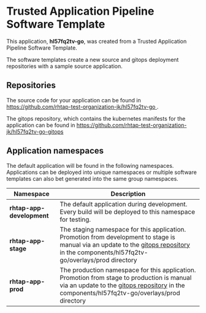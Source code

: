 # Trusted Application Pipeline Software Template

This application, **hl57fq2tv-go**, was created from a Trusted Application Pipeline Software Template.

The software templates create a new source and gitops deployment repositories with a sample source application. 

## Repositories

The source code for your application can be found in [https://github.com/rhtap-test-organization-jk/hl57fq2tv-go ](https://github.com/rhtap-test-organization-jk/hl57fq2tv-go ).
 
The gitops repository, which contains the kubernetes manifests for the application can be found in 
[https://github.com/rhtap-test-organization-jk/hl57fq2tv-go-gitops ](https://github.com/rhtap-test-organization-jk/hl57fq2tv-go-gitops ) 

## Application namespaces 

The default application will be found in the following namespaces. Applications can be deployed into unique namespaces or multiple software templates can also bet generated into the same group namespaces.  

|  Namespace   |  Description   |  
| -------- | -------- |   
| **rhtap-app-development** | The default application during development. Every build will be deployed to this namespace for testing. | 
| **rhtap-app-stage** | The staging namespace for this application. Promotion from development to stage is manual via an update to the [gitops repository](https://github.com/rhtap-test-organization-jk/hl57fq2tv-go-gitops ) in the components/hl57fq2tv-go/overlays/prod directory |  
| **rhtap-app-prod** | The production namespace for this application. Promotion from stage to production is manual via an update to the [gitops repository](https://github.com/rhtap-test-organization-jk/hl57fq2tv-go-gitops ) in the components/hl57fq2tv-go/overlays/prod directory | 
